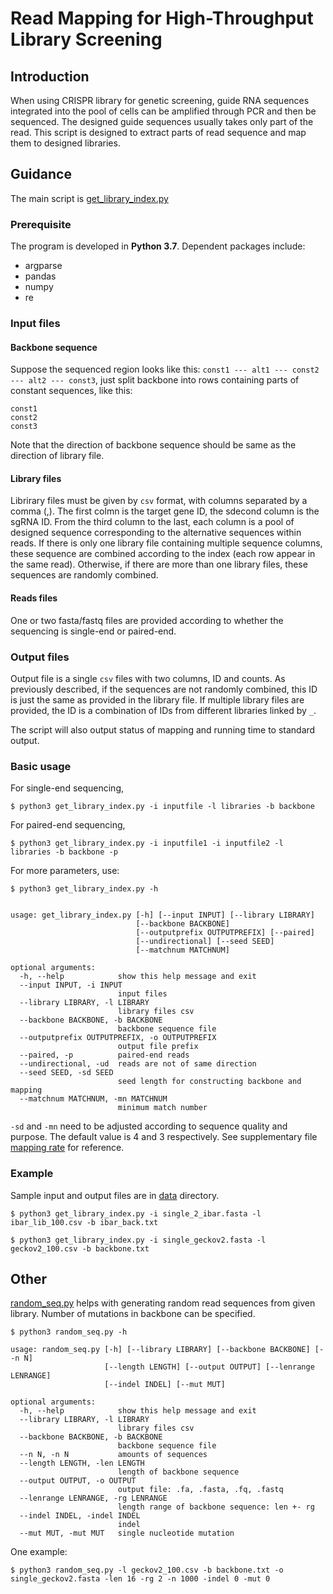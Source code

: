 # Read Mapping for High-Throughput Library Screening
## Introduction
When using CRISPR library for genetic screening, guide RNA sequences integrated into the pool of cells can be amplified through PCR and then be sequenced. The designed guide sequences usually takes only part of the read. This script is designed to extract parts of read sequence and map them to designed libraries. 

## Guidance
The main script is [get_library_index.py](scripts/get_library_index.py)
### Prerequisite
The program is developed in **Python 3.7**. Dependent packages include:
* argparse
* pandas
* numpy
* re

### Input files
#### Backbone sequence
Suppose the sequenced region looks like this:
`const1 --- alt1 --- const2 --- alt2 --- const3`, just split backbone into rows containing parts of constant sequences, like this:
```
const1
const2
const3
```
Note that the direction of backbone sequence should be same as the direction of library file. 

#### Library files
Librirary files must be given by `csv` format, with columns separated by a comma (,). The first colmn is the target gene ID, the sdecond column is the sgRNA ID. From the third column to the last, each column is a pool of designed sequence corresponding to the alternative sequences within reads.
If there is only one library file containing multiple sequence columns, these sequence are combined according to the index (each row appear in the same read). Otherwise, if there are more than one library files, these sequences are randomly combined. 

#### Reads files
One or two fasta/fastq files are provided according to whether the sequencing is single-end or paired-end. 

### Output files
Output file is a single `csv` files with two columns, ID and counts. As previously described, if the sequences are not randomly combined, this ID is just the same as provided in the library file. If multiple library files are provided, the ID is a combination of IDs from different libraries linked by `_`.

The script will also output status of mapping and running time to standard output. 

### Basic usage
For single-end sequencing, 
```
$ python3 get_library_index.py -i inputfile -l libraries -b backbone
```

For paired-end sequencing,
```
$ python3 get_library_index.py -i inputfile1 -i inputfile2 -l libraries -b backbone -p
```

For more parameters, use:
```
$ python3 get_library_index.py -h


usage: get_library_index.py [-h] [--input INPUT] [--library LIBRARY]
                            [--backbone BACKBONE]
                            [--outputprefix OUTPUTPREFIX] [--paired]
                            [--undirectional] [--seed SEED]
                            [--matchnum MATCHNUM]

optional arguments:
  -h, --help            show this help message and exit
  --input INPUT, -i INPUT
                        input files
  --library LIBRARY, -l LIBRARY
                        library files csv
  --backbone BACKBONE, -b BACKBONE
                        backbone sequence file
  --outputprefix OUTPUTPREFIX, -o OUTPUTPREFIX
                        output file prefix
  --paired, -p          paired-end reads
  --undirectional, -ud  reads are not of same direction
  --seed SEED, -sd SEED
                        seed length for constructing backbone and mapping
  --matchnum MATCHNUM, -mn MATCHNUM
                        minimum match number
```
`-sd` and `-mn` need to be adjusted according to sequence quality and purpose. The default value is 4 and 3 respectively. See supplementary file [mapping rate](supplementary/S1.csv) for reference. 

### Example
Sample input and output files are in [data](data) directory.
```
$ python3 get_library_index.py -i single_2_ibar.fasta -l ibar_lib_100.csv -b ibar_back.txt
```
```
$ python3 get_library_index.py -i single_geckov2.fasta -l geckov2_100.csv -b backbone.txt
```

## Other
[random_seq.py](scripts/random_seq.py) helps with generating random read sequences from given library. Number of mutations in backbone can be specified. 
```
$ python3 random_seq.py -h

usage: random_seq.py [-h] [--library LIBRARY] [--backbone BACKBONE] [--n N]
                     [--length LENGTH] [--output OUTPUT] [--lenrange LENRANGE]
                     [--indel INDEL] [--mut MUT]

optional arguments:
  -h, --help            show this help message and exit
  --library LIBRARY, -l LIBRARY
                        library files csv
  --backbone BACKBONE, -b BACKBONE
                        backbone sequence file
  --n N, -n N           amounts of sequences
  --length LENGTH, -len LENGTH
                        length of backbone sequence
  --output OUTPUT, -o OUTPUT
                        output file: .fa, .fasta, .fq, .fastq
  --lenrange LENRANGE, -rg LENRANGE
                        length range of backbone sequence: len +- rg
  --indel INDEL, -indel INDEL
                        indel
  --mut MUT, -mut MUT   single nucleotide mutation
```

One example:
```
$ python3 random_seq.py -l geckov2_100.csv -b backbone.txt -o single_geckov2.fasta -len 16 -rg 2 -n 1000 -indel 0 -mut 0
```

